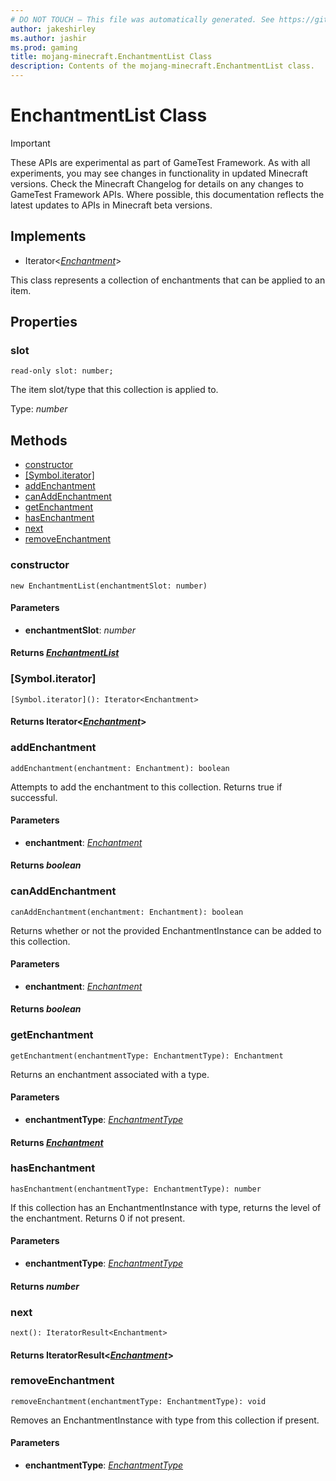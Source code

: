```yaml
---
# DO NOT TOUCH — This file was automatically generated. See https://github.com/Mojang/MinecraftScriptingApiDocsGenerator to modify descriptions, examples, etc.
author: jakeshirley
ms.author: jashir
ms.prod: gaming
title: mojang-minecraft.EnchantmentList Class
description: Contents of the mojang-minecraft.EnchantmentList class.
---
```

# EnchantmentList Class
>[!IMPORTANT]
>These APIs are experimental as part of GameTest Framework. As with all experiments, you may see changes in functionality in updated Minecraft versions. Check the Minecraft Changelog for details on any changes to GameTest Framework APIs. Where possible, this documentation reflects the latest updates to APIs in Minecraft beta versions.

## Implements
- Iterator&lt;[*Enchantment*](Enchantment.md)&gt;

This class represents a collection of enchantments that can be applied to an item.

## Properties
### **slot**
`read-only slot: number;`

The item slot/type that this collection is applied to.

Type: *number*



## Methods
- [constructor](#constructor)
- [[Symbol.iterator]](#[symbol.iterator])
- [addEnchantment](#addenchantment)
- [canAddEnchantment](#canaddenchantment)
- [getEnchantment](#getenchantment)
- [hasEnchantment](#hasenchantment)
- [next](#next)
- [removeEnchantment](#removeenchantment)
  
### **constructor**
`
new EnchantmentList(enchantmentSlot: number)
`

#### **Parameters**
- **enchantmentSlot**: *number*

#### **Returns** [*EnchantmentList*](EnchantmentList.md)


### **[Symbol.iterator]**
`
[Symbol.iterator](): Iterator<Enchantment>
`


#### **Returns** Iterator&lt;[*Enchantment*](Enchantment.md)&gt;


### **addEnchantment**
`
addEnchantment(enchantment: Enchantment): boolean
`

Attempts to add the enchantment to this collection. Returns true if successful.
#### **Parameters**
- **enchantment**: [*Enchantment*](Enchantment.md)

#### **Returns** *boolean*


### **canAddEnchantment**
`
canAddEnchantment(enchantment: Enchantment): boolean
`

Returns whether or not the provided EnchantmentInstance can be added to this collection.
#### **Parameters**
- **enchantment**: [*Enchantment*](Enchantment.md)

#### **Returns** *boolean*


### **getEnchantment**
`
getEnchantment(enchantmentType: EnchantmentType): Enchantment
`

Returns an enchantment associated with a type.
#### **Parameters**
- **enchantmentType**: [*EnchantmentType*](EnchantmentType.md)

#### **Returns** [*Enchantment*](Enchantment.md)


### **hasEnchantment**
`
hasEnchantment(enchantmentType: EnchantmentType): number
`

If this collection has an EnchantmentInstance with type, returns the level of the enchantment. Returns 0 if not present.
#### **Parameters**
- **enchantmentType**: [*EnchantmentType*](EnchantmentType.md)

#### **Returns** *number*


### **next**
`
next(): IteratorResult<Enchantment>
`


#### **Returns** IteratorResult&lt;[*Enchantment*](Enchantment.md)&gt;


### **removeEnchantment**
`
removeEnchantment(enchantmentType: EnchantmentType): void
`

Removes an EnchantmentInstance with type from this collection if present.
#### **Parameters**
- **enchantmentType**: [*EnchantmentType*](EnchantmentType.md)



